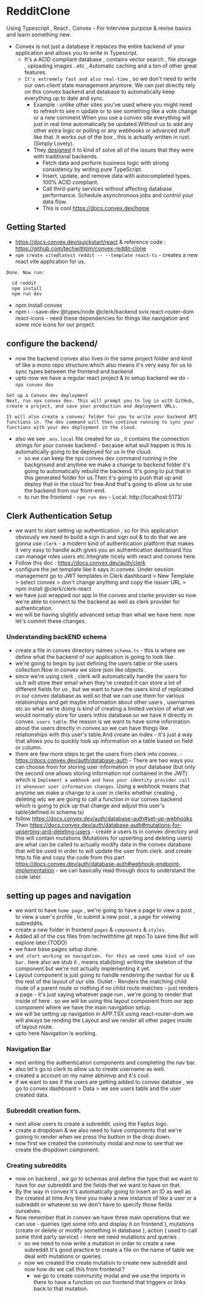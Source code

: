 # RedditClone

Using Typescript , React , Convex - For Interview purpose &amp; revise basics and learn something new.

- Convex is not just a database it replaces the entire backend of your application and allows you to write in Typescript.
  - It's a ACID compliant database , contains vector search , file storage , uploading images ..etc , Automatic caching and a ton of other great features.
  - `It's extremely fast and also real-time` , so we don't need to write our own client state management anymore. We can just directly rely on this convex backend and database to automatically keep everything up to date and sync.
    - Example : unlike other sites you've used where you might need to refresh to see n update or to see something like a vote change or a new comment.When you use a convex site everything will just in real time automatically be updated.Without us to add any other extra logic or polling or any webhooks or advanced stuff like that. It works out of the box , this is actually written in rust. (Simply Lovely).
    - They [designed](https://www.convex.dev/) it to kind of solve all of the issues that they were with traditional backends.
      - Fetch data and perform business logic with strong consistency by writing pure TypeScript.
      - Insert, update, and remove data with autocompleted types. 100% ACID compliant.
      - Call third-party services without affecting database performance. Schedule asynchronous jobs and control your data flow.
      - This is cool https://docs.convex.dev/home

## Getting Started

- https://docs.convex.dev/quickstart/react & reference code : https://github.com/techwithtim/convex-reddit-clone
- `npm create vite@latest reddit -- --template react-ts` - creates a new react vite application for us.

```
Done. Now run:

  cd reddit
  npm install
  npm run dev
```

- npm install convex
- npm i --save-dev @types/node @clerk/backend svix react-router-dom react-icons - need these dependencies for things like navigation and some nice icons for our project.

## configure the backend/

- now the backend convex also lives in the same project folder and kind of like a mono repo structure.which also means it's very easy for us to sync types between the frontend and backend
- upto now we have a regular react project & to setup backend we do - `npx convex dev`

```
Set up a Convex dev deployment
Next, run npx convex dev. This will prompt you to log in with GitHub, create a project, and save your production and deployment URLs.

It will also create a convex/ folder for you to write your backend API functions in. The dev command will then continue running to sync your functions with your dev deployment in the cloud.

```

- also we see `.env.local` file created for us , it contains the connection strings for your convex backend - because what wull happen is this is automatically going to be deployed for us in the cloud.
  - so we can keep the npx convex dev command running in the background and anytime we make a change to backend folder it's going to automatically rebuild the backend. It's going to put that in this generated folder for us.Then it's going to push that up and deploy that in the cloud for free.And that's going to allow us to use the backend from our front-end.
  - to run the frontend - `npm run dev` - Local: http://localhost:5173/

## Clerk Authentication Setup

- we want to start setting up authentication , so for this application obviously we need to build a sign in and sign out & to do that we are gonna use `clerk` - a modern kind of authentication platform that makes it very easy to handle auth gives you an authentication dashboard.You can manage roles users etc.Integrate nicely with react and convex here.
- Follow this doc : https://docs.convex.dev/auth/clerk
- configure the jwt template like it says in convex. Under session management go to JWT templates in Clerk dashboard > New Template > select convex > don't change anything and copy the issuer URL > npm install @clerk/clerk-react
- we have just wrapped our app in the convex and clarke provider so now we're able to connect to the backend as well as clerk provider for authentication.
- we will be having slightly advanced setup than what we have here. now let's commit these changes.

### Understanding backEND schema

- create a file in convex directory names `schema.ts` - this is where we define what the backend of our application is going to look like.
- we're going to begin by just defining the users table or the users collection.Now in convex we store json like objects .
- since we're using clerk , clerk will automatically handle the users for us.It will store their email when they're created.It can store a lot of different fields for us , but we want to have the users kind of replicated in our convex database as well.so that we can use them for various relationships and get maybe information about other users , usernames stc.so what we're doing is kind of creating a limited version of what we would normally store for users inthis database.so we have it directly in convex. `users table`. the reason is we want to have some information about the users directly in convex.so we can have things like relationships with this user's table.And create an index - it's just a way that allows you to quickly look up information on a table based on field or column.
- there are few more steps to get the users from clerk into convex. - https://docs.convex.dev/auth/database-auth - There are two ways you can choose from for storing user information in your database (but only the second one allows storing information not contained in the JWT) which is `Implement a webhook and have your identity provider call it whenever user information changes`. Using a webhook means that anytime we make a change to a user in clerks whether creating , deleting wtc we are going to call a function in our convex backend which is going to pick up that change and adjust this user's table(defined in schema.ts)
- follow https://docs.convex.dev/auth/database-auth#set-up-webhooks Then https://docs.convex.dev/auth/database-auth#mutations-for-upserting-and-deleting-users - create a users.ts in convex directory and this will contain mutations (Mutations for upserting and deleting users) are what can be called to actually modify data in the convex database that will be used in order to will update the user from clerk. and create http.ts file and copy the code from this part https://docs.convex.dev/auth/database-auth#webhook-endpoint-implementation - we can basically read through docs to understand the code later.

## setting up pages and navigation

- we want to have `home page` , we're going to have a page to view a post , to view a user's profile , to submit a new post , a page for viewing subreddits.
- create a new folder in frontend `pages` & `components` & `styles`.
- Added all of the css files from techwithtime git repo.To save time.But will explore later.(TODO)
- we have base pages setup done.
- `and start working on navigation. for this we need some kind of nav bar.` here also we stub it , means stab(bing) writing the skeleton of the component but we're not actually implementing it yet.
- Layout component is just going to handle rendering the navbar for us & the rest of the layout of our site. Outlet - Renders the matching child route of a parent route or nothing if no child route matches - just renders a page - it's just saying whatever page run , we're going to render that inside of here . so we will be using this layout component from our app component where we have the main navigation setup.
- we will be setting up navigation in APP.TSX using react-router-dom.we will always be rending the Layout and we render all other pages inside of layout route.
- upto here Navigation is working.

### Navigation Bar

- next writing the authentication components and completing the nav bar.
- also let's go to clerk to allow us to create username as well.
- created a account on my name abhimvp and it's cool.
- if we want to see if the users are getting added to convex databse , we go to convex dashboard > Data > we see users table and the user created data.

### Subreddit creation form.

- next allow users to create a subreddit. using the Faplus logo.
- create a dropdown & we also need to have components that we're goinng to render when we press the buttion in the drop down.
- now first we created the commnuity modal and now to see that we create the dropdown component.

### Creating subreddits

- now on backend , we go to schemas and define the type that we want to have for our subreddit and the fields that we want to have on that.
- By the way in convex it's automatically going to insert an ID as well as the created at time.Any time you make a new instance of like a user or a subreddit or whatever.so we don't have to specify those fields ourselves.
- Now remember that in convex we have three main operations that we can use - queries (get some info and display it on frontend ), mutations (create or delete or modify something in database ), action ( used to call some third party service) - Here we need mutations and queries .
  - so we need to now write a mutation in order to create a new subreddit.It's good practice to create a file on the name of table we deal with mutations or queries.
  - now we created the create mutation to create new subreddit and now how do we call this from frontend.?
    - we go to create community modal and we use the imports in there to have a function on our frontend that triggers or links back to that mutation.
